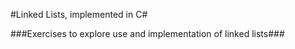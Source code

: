 #Linked Lists, implemented in C#

###Exercises to explore use and implementation of linked lists###
